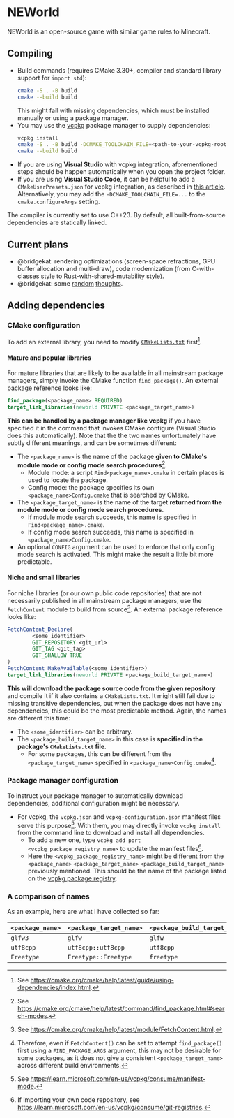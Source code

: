 # NEWorld

NEWorld is an open-source game with similar game rules to Minecraft.

## Compiling

* Build commands (requires CMake 3.30+, compiler and standard library support for `import std`):
  ```sh
  cmake -S . -B build
  cmake --build build
  ```
  This might fail with missing dependencies, which must be installed manually or using a package manager.
* You may use the [vcpkg](https://learn.microsoft.com/en-us/vcpkg/) package manager to supply dependencies:
  ```sh
  vcpkg install
  cmake -S . -B build -DCMAKE_TOOLCHAIN_FILE=<path-to-your-vcpkg-root>/scripts/buildsystems/vcpkg.cmake
  cmake --build build
  ```
* If you are using **Visual Studio** with vcpkg integration, aforementioned steps should be happen automatically when you open the project folder.
* If you are using **Visual Studio Code**, it can be helpful to add a `CMakeUserPresets.json` for vcpkg integration, as described in [this article](https://learn.microsoft.com/en-us/vcpkg/get_started/get-started-vscode). Alternatively, you may add the `-DCMAKE_TOOLCHAIN_FILE=...` to the `cmake.configureArgs` setting.

The compiler is currently set to use C++23. By default, all built-from-source dependencies are statically linked.

## Current plans

* @bridgekat: rendering optimizations (screen-space refractions, GPU buffer allocation and multi-draw), code modernization (from C-with-classes style to Rust-with-shared-mutability style).
* @bridgekat: some [random](docs/block_updates.md) [thoughts](docs/worlds.md).

## Adding dependencies

### CMake configuration

To add an external library, you need to modify [`CMakeLists.txt`](CMakeLists.txt) first[^1].

#### Mature and popular libraries

For mature libraries that are likely to be available in all mainstream package managers, simply invoke the CMake function `find_package()`. An external package reference looks like:

```cmake
find_package(<package_name> REQUIRED)
target_link_libraries(neworld PRIVATE <package_target_name>)
```

**This can be handled by a package manager like vcpkg** if you have specified it in the command that invokes CMake configure (Visual Studio does this automatically). Note that the the two names unfortunately have subtly different meanings, and can be sometimes different:

* The `<package_name>` is the name of the package **given to CMake's module mode or config mode search procedures**[^2].
  - Module mode: a script `Find<package_name>.cmake` in certain places is used to locate the package.
  - Config mode: the package specifies its own `<package_name>Config.cmake` that is searched by CMake.
* The `<package_target_name>` is the name of the target **returned from the module mode or config mode search procedures**.
  - If module mode search succeeds, this name is specified in `Find<package_name>.cmake`.
  - If config mode search succeeds, this name is specified in `<package_name>Config.cmake`.
* An optional `CONFIG` argument can be used to enforce that only config mode search is activated. This might make the result a little bit more predictable.

#### Niche and small libraries

For niche libraries (or our own public code repositories) that are not necessarily published in all mainstream package managers, use the `FetchContent` module to build from source[^3]. An external package reference looks like:

```cmake
FetchContent_Declare(
        <some_identifier>
        GIT_REPOSITORY <git_url>
        GIT_TAG <git_tag>
        GIT_SHALLOW TRUE
)
FetchContent_MakeAvailable(<some_identifier>)
target_link_libraries(neworld PRIVATE <package_build_target_name>)
```

**This will download the package source code from the given repository** and compile it if it also contains a `CMakeLists.txt`. It might still fail due to missing transitive dependencies, but when the package does not have any dependencies, this could be the most predictable method. Again, the names are different this time:

* The `<some_identifier>` can be arbitrary.
* The `<package_build_target_name>` in this case is **specified in the package's `CMakeLists.txt` file**.
  - For some packages, this can be different from the `<package_target_name>` specified in `<package_name>Config.cmake`[^4].

### Package manager configuration

To instruct your package manager to automatically download dependencies, additional configuration might be necessary.

* For vcpkg, the `vcpkg.json` and `vcpkg-configuration.json` manifest files serve this purpose[^5]. With them, you may directly invoke `vcpkg install` from the command line to download and install all dependencies.
  - To add a new one, type `vcpkg add port <vcpkg_package_registry_name>` to update the manifest files[^6].
  - Here the `<vcpkg_package_registry_name>` might be different from the `<package_name>` `<package_target_name>` `<package_build_target_name>` previously mentioned. This should be the name of the package listed on the [vcpkg package registry](https://vcpkg.io/en/packages).

### A comparison of names

As an example, here are what I have collected so far:

| `<package_name>` | `<package_target_name>` | `<package_build_target_name>` | `<vcpkg_package_registry_name>` |
|------------------|-------------------------|-------------------------------|---------------------------------|
| `glfw3` | `glfw` | `glfw` | `glfw3` |
| `utf8cpp` | `utf8cpp::utf8cpp` | `utf8cpp` | `utfcpp` |
| `Freetype` | `Freetype::Freetype` | `freetype` | `freetype` |





[^1]: See https://cmake.org/cmake/help/latest/guide/using-dependencies/index.html.
[^2]: See https://cmake.org/cmake/help/latest/command/find_package.html#search-modes.
[^3]: See https://cmake.org/cmake/help/latest/module/FetchContent.html.
[^4]: Therefore, even if `FetchContent()` can be set to attempt `find_package()` first using a `FIND_PACKAGE_ARGS` argument, this may not be desirable for some packages, as it does not give a consistent `<package_target_name>` across different build environments.
[^5]: See https://learn.microsoft.com/en-us/vcpkg/consume/manifest-mode.
[^6]: If importing your own code repository, see https://learn.microsoft.com/en-us/vcpkg/consume/git-registries.
